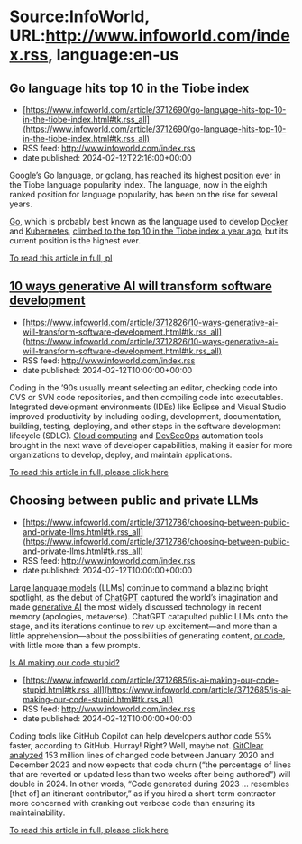 # Source:InfoWorld, URL:http://www.infoworld.com/index.rss, language:en-us

## Go language hits top 10 in the Tiobe index
 - [https://www.infoworld.com/article/3712690/go-language-hits-top-10-in-the-tiobe-index.html#tk.rss_all](https://www.infoworld.com/article/3712690/go-language-hits-top-10-in-the-tiobe-index.html#tk.rss_all)
 - RSS feed: http://www.infoworld.com/index.rss
 - date published: 2024-02-12T22:16:00+00:00

<article>
	<section class="page">
<p>Google’s Go language, or golang, has reached its highest position ever in the Tiobe language popularity index. The language, now in the eighth ranked position for language popularity, has been on the rise for several years.</p><p><a href="https://www.infoworld.com/article/3198928/whats-the-go-language-really-good-for.html">Go</a>, which is probably best known as the language used to develop <a href="https://www.infoworld.com/article/3310941/why-you-should-use-docker-and-containers.html">Docker</a> and <a href="https://www.infoworld.com/article/3268073/what-is-kubernetes-your-next-application-platform.html">Kubernetes</a>, <a href="https://www.infoworld.com/article/3689949/golang-returns-to-the-top-10.html">climbed to the top 10 in the Tiobe index a year ago</a>, but its current position is the highest ever.</p><p class="jumpTag"><a href="/article/3712690/go-language-hits-top-10-in-the-tiobe-index.html#jump">To read this article in full, pl

## 10 ways generative AI will transform software development
 - [https://www.infoworld.com/article/3712826/10-ways-generative-ai-will-transform-software-development.html#tk.rss_all](https://www.infoworld.com/article/3712826/10-ways-generative-ai-will-transform-software-development.html#tk.rss_all)
 - RSS feed: http://www.infoworld.com/index.rss
 - date published: 2024-02-12T10:00:00+00:00

<article>
	<section class="page">
<p>Coding in the ’90s usually meant selecting an editor, checking code into CVS or SVN code repositories, and then compiling code into executables. Integrated development environments (IDEs) like Eclipse and Visual Studio improved productivity by including coding, development, documentation, building, testing, deploying, and other steps in the software development lifecycle (SDLC). <a href="https://www.infoworld.com/article/2683784/what-is-cloud-computing.html">Cloud computing</a> and <a href="https://www.infoworld.com/article/3681097/what-is-devsecops-securing-devops-pipelines.html">DevSecOps</a> automation tools brought in the next wave of developer capabilities, making it easier for more organizations to develop, deploy, and maintain applications.  </p><p class="jumpTag"><a href="/article/3712826/10-ways-generative-ai-will-transform-software-development.html#jump">To read this article in full, please click here</a></p></section></article>

## Choosing between public and private LLMs
 - [https://www.infoworld.com/article/3712786/choosing-between-public-and-private-llms.html#tk.rss_all](https://www.infoworld.com/article/3712786/choosing-between-public-and-private-llms.html#tk.rss_all)
 - RSS feed: http://www.infoworld.com/index.rss
 - date published: 2024-02-12T10:00:00+00:00

<article>
	<section class="page">
<p><a href="https://www.infoworld.com/article/3709489/large-language-models-the-foundations-of-generative-ai.html">Large language models</a> (LLMs) continue to command a blazing bright spotlight, as the debut of <a href="https://www.infoworld.com/article/3689172/chatgpt-and-software-development.html">ChatGPT</a> captured the world’s imagination and made <a href="https://www.infoworld.com/article/3689973/what-is-generative-ai-artificial-intelligence-that-creates.html">generative AI</a> the most widely discussed technology in recent memory (apologies, metaverse). ChatGPT catapulted public LLMs onto the stage, and its iterations continue to rev up excitement—and more than a little apprehension—about the possibilities of generating content, <a href="https://www.infoworld.com/article/3700771/coding-with-ai-developer-tips-and-best-practices.html">or code</a>, with little more than a few prompts.</p><p class="jumpTag"><a href="/article/3712786/choos

## Is AI making our code stupid?
 - [https://www.infoworld.com/article/3712685/is-ai-making-our-code-stupid.html#tk.rss_all](https://www.infoworld.com/article/3712685/is-ai-making-our-code-stupid.html#tk.rss_all)
 - RSS feed: http://www.infoworld.com/index.rss
 - date published: 2024-02-12T10:00:00+00:00

<article>
	<section class="page">
<p>Coding tools like GitHub Copilot can help developers author code 55% faster, according to GitHub. Hurray! Right? Well, maybe not. <a href="https://www.gitclear.com/coding_on_copilot_data_shows_ais_downward_pressure_on_code_quality" rel="nofollow">GitClear analyzed</a> 153 million lines of changed code between January 2020 and December 2023 and now expects that code churn (“the percentage of lines that are reverted or updated less than two weeks after being authored”) will double in 2024. In other words, “Code generated during 2023 … resembles [that of] an itinerant contributor,” as if you hired a short-term contractor more concerned with cranking out verbose code than ensuring its maintainability. </p><p class="jumpTag"><a href="/article/3712685/is-ai-making-our-code-stupid.html#jump">To read this article in full, please click here</a></p></section></article>

